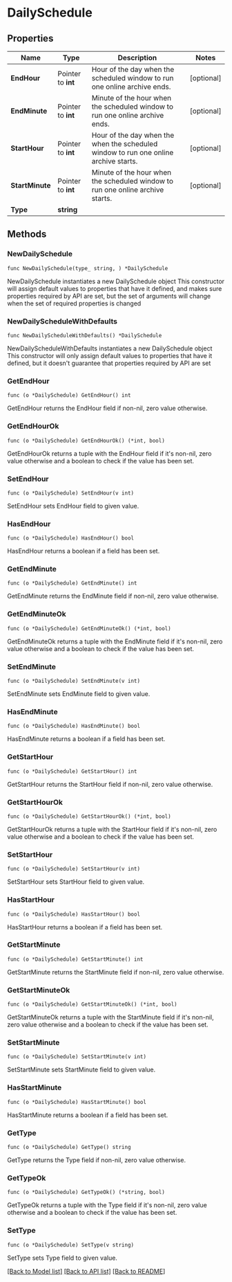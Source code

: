 # DailySchedule

## Properties

Name | Type | Description | Notes
------------ | ------------- | ------------- | -------------
**EndHour** | Pointer to **int** | Hour of the day when the scheduled window to run one online archive ends. | [optional] 
**EndMinute** | Pointer to **int** | Minute of the hour when the scheduled window to run one online archive ends. | [optional] 
**StartHour** | Pointer to **int** | Hour of the day when the when the scheduled window to run one online archive starts. | [optional] 
**StartMinute** | Pointer to **int** | Minute of the hour when the scheduled window to run one online archive starts. | [optional] 
**Type** | **string** |  | 

## Methods

### NewDailySchedule

`func NewDailySchedule(type_ string, ) *DailySchedule`

NewDailySchedule instantiates a new DailySchedule object
This constructor will assign default values to properties that have it defined,
and makes sure properties required by API are set, but the set of arguments
will change when the set of required properties is changed

### NewDailyScheduleWithDefaults

`func NewDailyScheduleWithDefaults() *DailySchedule`

NewDailyScheduleWithDefaults instantiates a new DailySchedule object
This constructor will only assign default values to properties that have it defined,
but it doesn't guarantee that properties required by API are set

### GetEndHour

`func (o *DailySchedule) GetEndHour() int`

GetEndHour returns the EndHour field if non-nil, zero value otherwise.

### GetEndHourOk

`func (o *DailySchedule) GetEndHourOk() (*int, bool)`

GetEndHourOk returns a tuple with the EndHour field if it's non-nil, zero value otherwise
and a boolean to check if the value has been set.

### SetEndHour

`func (o *DailySchedule) SetEndHour(v int)`

SetEndHour sets EndHour field to given value.

### HasEndHour

`func (o *DailySchedule) HasEndHour() bool`

HasEndHour returns a boolean if a field has been set.

### GetEndMinute

`func (o *DailySchedule) GetEndMinute() int`

GetEndMinute returns the EndMinute field if non-nil, zero value otherwise.

### GetEndMinuteOk

`func (o *DailySchedule) GetEndMinuteOk() (*int, bool)`

GetEndMinuteOk returns a tuple with the EndMinute field if it's non-nil, zero value otherwise
and a boolean to check if the value has been set.

### SetEndMinute

`func (o *DailySchedule) SetEndMinute(v int)`

SetEndMinute sets EndMinute field to given value.

### HasEndMinute

`func (o *DailySchedule) HasEndMinute() bool`

HasEndMinute returns a boolean if a field has been set.

### GetStartHour

`func (o *DailySchedule) GetStartHour() int`

GetStartHour returns the StartHour field if non-nil, zero value otherwise.

### GetStartHourOk

`func (o *DailySchedule) GetStartHourOk() (*int, bool)`

GetStartHourOk returns a tuple with the StartHour field if it's non-nil, zero value otherwise
and a boolean to check if the value has been set.

### SetStartHour

`func (o *DailySchedule) SetStartHour(v int)`

SetStartHour sets StartHour field to given value.

### HasStartHour

`func (o *DailySchedule) HasStartHour() bool`

HasStartHour returns a boolean if a field has been set.

### GetStartMinute

`func (o *DailySchedule) GetStartMinute() int`

GetStartMinute returns the StartMinute field if non-nil, zero value otherwise.

### GetStartMinuteOk

`func (o *DailySchedule) GetStartMinuteOk() (*int, bool)`

GetStartMinuteOk returns a tuple with the StartMinute field if it's non-nil, zero value otherwise
and a boolean to check if the value has been set.

### SetStartMinute

`func (o *DailySchedule) SetStartMinute(v int)`

SetStartMinute sets StartMinute field to given value.

### HasStartMinute

`func (o *DailySchedule) HasStartMinute() bool`

HasStartMinute returns a boolean if a field has been set.

### GetType

`func (o *DailySchedule) GetType() string`

GetType returns the Type field if non-nil, zero value otherwise.

### GetTypeOk

`func (o *DailySchedule) GetTypeOk() (*string, bool)`

GetTypeOk returns a tuple with the Type field if it's non-nil, zero value otherwise
and a boolean to check if the value has been set.

### SetType

`func (o *DailySchedule) SetType(v string)`

SetType sets Type field to given value.



[[Back to Model list]](../README.md#documentation-for-models) [[Back to API list]](../README.md#documentation-for-api-endpoints) [[Back to README]](../README.md)


